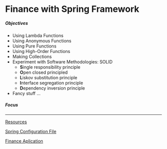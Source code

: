 # Finance with Spring Framework 

##### Objectives

* Using Lambda Functions
* Using Anonymous Functions
* Using Pure Functions
* Using High-Order Functions 
* Making Collections 
* Experiment with Software Methodologies: SOLID
	* **S**ingle responsibility principle
	* **O**pen closed principled
	* **L**iskov substitution principle
	* **I**nterface segregation principle 
	* **D**ependency inversion principle
* Fancy stuff ...

##### Focus

---

<a href="https://github.com/manguilar22/FinanceSpring/tree/master/finance/src/main/resources"> Resources </a> 

<a href="https://github.com/manguilar22/FinanceSpring/blob/master/finance/src/main/java/guru/aguilar/finance/config/Finance.java">Spring Configuration File </a> 

<a href="https://github.com/manguilar22/FinanceSpring/blob/master/finance/src/main/java/guru/aguilar/finance/FinanceApplication.java"> Finance Aplication</a> 

